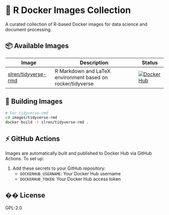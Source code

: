 # 🐳 R Docker Images Collection

A curated collection of R-based Docker images for data science and document processing.

## 📦 Available Images

| Image | Description | Status |
|-------|-------------|--------|
| [slren/tidyverse-rmd](images/tidyverse-rmd) | R Markdown and LaTeX environment based on rocker/tidyverse | [![Docker Hub](https://img.shields.io/docker/pulls/slren/tidyverse-rmd.svg)](https://hub.docker.com/r/slren/tidyverse-rmd) |

## 🔨 Building Images

```bash
# For tidyverse-rmd
cd images/tidyverse-rmd
docker build -t slren/tidyverse-rmd .
```

## ⚡ GitHub Actions

Images are automatically built and published to Docker Hub via GitHub Actions. To set up:

1. Add these secrets to your GitHub repository:
   - `DOCKERHUB_USERNAME`: Your Docker Hub username
   - `DOCKERHUB_TOKEN`: Your Docker Hub access token

## �� License

GPL-2.0 